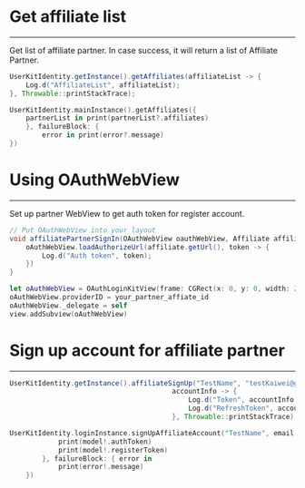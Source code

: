 # Get affiliate list
----------
Get list of affiliate partner. In case success, it will return a list of Affiliate Partner.
```java
UserKitIdentity.getInstance().getAffiliates(affiliateList -> {
    Log.d("AffiliateList", affiliateList);
}, Throwable::printStackTrace);
```
```swift
UserKitIdentity.mainInstance().getAffiliates({
    partnerList in print(partnerList?.affiliates)
    }, failureBlock: {
        error in print(error?.message)
})
```
# Using OAuthWebView
----------
Set up partner WebView to get auth token for register account.
```java
// Put OAuthWebView into your layout
void affiliatePartnerSignIn(OAuthWebView oauthWebView, Affiliate affiliate) {
    oAuthWebView.loadAuthorizeUrl(affiliate.getUrl(), token -> {
        Log.d("Auth token", token);
    })
}
```
```swift
let oAuthWebView = OAuthLoginKitView(frame: CGRect(x: 0, y: 0, width: 200, height: 200))
oAuthWebView.providerID = your_partner_affiate_id
oAuthWebView._delegate = self
view.addSubview(oAuthWebView)
```
# Sign up account for affiliate partner
-------
```java
UserKitIdentity.getInstance().affiliateSignUp("TestName", "testKaiwei@gmail.com", "12345678", token,
                                        accountInfo -> {
                                            Log.d("Token", accountInfo.token);
                                            Log.d("RefreshToken", accountInfo.refreshToken);
                                        }, Throwable::printStackTrace)
```
```swift
UserKitIdentity.loginInstance.signUpAffiliateAccount("TestName", email: "testKaiwei@gmail.com", password: "12345678", registerToken: token, successBlock: { model in
            print(model!.authToken)
            print(model!.registerToken)
        }, failureBlock: { error in
            print(error!.message)
    })
```
